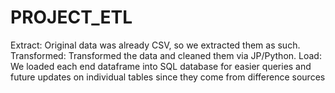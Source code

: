 # PROJECT_ETL

Extract: Original data was already CSV, so we extracted them as such.
Transformed: Transformed the data and cleaned them via JP/Python.
Load: We loaded each end dataframe into SQL database for easier queries and future updates on individual tables since they come from difference sources
